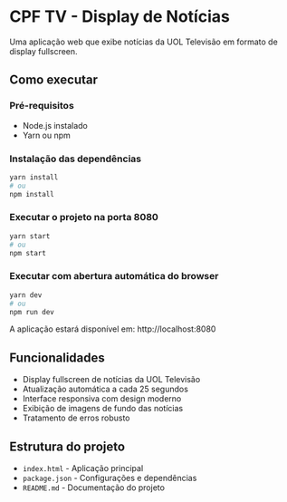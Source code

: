 # CPF TV - Display de Notícias

Uma aplicação web que exibe notícias da UOL Televisão em formato de display fullscreen.

## Como executar

### Pré-requisitos
- Node.js instalado
- Yarn ou npm

### Instalação das dependências
```bash
yarn install
# ou
npm install
```

### Executar o projeto na porta 8080
```bash
yarn start
# ou
npm start
```

### Executar com abertura automática do browser
```bash
yarn dev
# ou
npm run dev
```

A aplicação estará disponível em: http://localhost:8080

## Funcionalidades

- Display fullscreen de notícias da UOL Televisão
- Atualização automática a cada 25 segundos
- Interface responsiva com design moderno
- Exibição de imagens de fundo das notícias
- Tratamento de erros robusto

## Estrutura do projeto

- `index.html` - Aplicação principal
- `package.json` - Configurações e dependências
- `README.md` - Documentação do projeto
